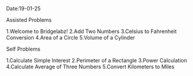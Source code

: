 Date:19-01-25

Assisted Problems

1.Welcome to Bridgelabz!
2.Add Two Numbers
3.Celsius to Fahrenheit Conversion
4.Area of a Circle
5.Volume of a Cylinder

Self Problems

1.Calculate Simple Interest
2.Perimeter of a Rectangle
3.Power Calculation
4.Calculate Average of Three Numbers
5.Convert Kilometers to Miles
